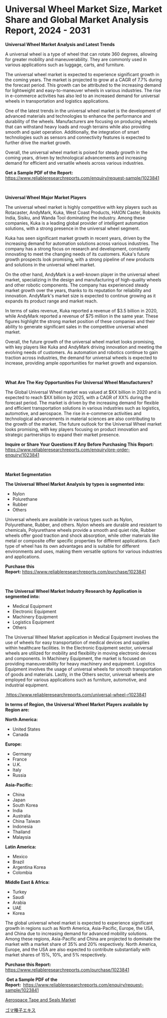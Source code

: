 <p><h1>Universal Wheel Market Size, Market Share and Global Market Analysis Report, 2024 - 2031</h1></p><p><strong>Universal Wheel Market Analysis and Latest Trends</strong></p>
<p><p>A universal wheel is a type of wheel that can rotate 360 degrees, allowing for greater mobility and maneuverability. They are commonly used in various applications such as luggage, carts, and furniture.</p><p>The universal wheel market is expected to experience significant growth in the coming years. The market is projected to grow at a CAGR of 7.7% during the forecast period. This growth can be attributed to the increasing demand for lightweight and easy-to-maneuver wheels in various industries. The rise in e-commerce activities has also led to an increased demand for universal wheels in transportation and logistics applications.</p><p>One of the latest trends in the universal wheel market is the development of advanced materials and technologies to enhance the performance and durability of the wheels. Manufacturers are focusing on producing wheels that can withstand heavy loads and rough terrains while also providing smooth and quiet operation. Additionally, the integration of smart technologies such as sensors and connectivity features is expected to further drive the market growth.</p><p>Overall, the universal wheel market is poised for steady growth in the coming years, driven by technological advancements and increasing demand for efficient and versatile wheels across various industries.</p></p>
<p><strong>Get a Sample PDF of the Report:&nbsp;</strong> <a href="https://www.reliableresearchreports.com/enquiry/request-sample/1023841">https://www.reliableresearchreports.com/enquiry/request-sample/1023841</a></p>
<p>&nbsp;</p>
<p><strong>Universal Wheel Major Market Players</strong></p>
<p><p>The universal wheel market is highly competitive with key players such as Rotacaster, AndyMark, Kuka, West Coast Products, HAION Caster, Robokits India, Sisiku, and Wanda Tool dominating the industry. Among these companies, Kuka is a leading global provider of intelligent automation solutions, with a strong presence in the universal wheel segment.</p><p>Kuka has seen significant market growth in recent years, driven by the increasing demand for automation solutions across various industries. The company has a strong focus on research and development, constantly innovating to meet the changing needs of its customers. Kuka's future growth prospects look promising, with a strong pipeline of new products and solutions in the universal wheel market.</p><p>On the other hand, AndyMark is a well-known player in the universal wheel market, specializing in the design and manufacturing of high-quality wheels and other robotic components. The company has experienced steady market growth over the years, thanks to its reputation for reliability and innovation. AndyMark's market size is expected to continue growing as it expands its product range and market reach.</p><p>In terms of sales revenue, Kuka reported a revenue of $3.5 billion in 2020, while AndyMark reported a revenue of $75 million in the same year. These figures highlight the strong market position of these companies and their ability to generate significant sales in the competitive universal wheel market.</p><p>Overall, the future growth of the universal wheel market looks promising, with key players like Kuka and AndyMark driving innovation and meeting the evolving needs of customers. As automation and robotics continue to gain traction across industries, the demand for universal wheels is expected to increase, providing ample opportunities for market growth and expansion.</p></p>
<p>&nbsp;</p>
<p><strong>What Are The Key Opportunities For Universal Wheel Manufacturers?</strong></p>
<p><p>The Global Universal Wheel market was valued at $XX billion in 2020 and is expected to reach $XX billion by 2025, with a CAGR of XX% during the forecast period. The market is driven by the increasing demand for flexible and efficient transportation solutions in various industries such as logistics, automotive, and aerospace. The rise in e-commerce activities and technological advancements in material sciences are also contributing to the growth of the market. The future outlook for the Universal Wheel market looks promising, with key players focusing on product innovation and strategic partnerships to expand their market presence.</p></p>
<p><strong>Inquire or Share Your Questions If Any Before Purchasing This Report:</strong> <a href="https://www.reliableresearchreports.com/enquiry/pre-order-enquiry/1023841">https://www.reliableresearchreports.com/enquiry/pre-order-enquiry/1023841</a></p>
<p>&nbsp;</p>
<p><strong>Market Segmentation</strong></p>
<p><strong>The Universal Wheel Market Analysis by types is segmented into:</strong></p>
<p><ul><li>Nylon</li><li>Polurethane</li><li>Rubber</li><li>Others</li></ul></p>
<p><p>Universal wheels are available in various types such as Nylon, Polyurethane, Rubber, and others. Nylon wheels are durable and resistant to chemicals, Polyurethane wheels provide a smooth and quiet ride, Rubber wheels offer good traction and shock absorption, while other materials like metal or composite offer specific properties for different applications. Each type of wheel has its own advantages and is suitable for different environments and uses, making them versatile options for various industries and applications.</p></p>
<p><strong>Purchase this Report:&nbsp;</strong><a href="https://www.reliableresearchreports.com/purchase/1023841">https://www.reliableresearchreports.com/purchase/1023841</a></p>
<p>&nbsp;</p>
<p><strong>The Universal Wheel Market Industry Research by Application is segmented into:</strong></p>
<p><ul><li>Medical Equipment</li><li>Electronic Equipment</li><li>Machinery Equipment</li><li>Logistics Equipment</li><li>Others</li></ul></p>
<p><p>The Universal Wheel Market application in Medical Equipment involves the use of wheels for easy transportation of medical devices and supplies within healthcare facilities. In the Electronic Equipment sector, universal wheels are utilized for mobility and flexibility in moving electronic devices and components. In Machinery Equipment, the market is focused on providing maneuverability for heavy machinery and equipment. Logistics Equipment involves the usage of universal wheels for smooth transportation of goods and materials. Lastly, in the Others sector, universal wheels are employed for various applications such as furniture, automotive, and industrial equipment.</p></p>
<p><a href="https://www.reliableresearchreports.com/universal-wheel-r1023841">&nbsp;https://www.reliableresearchreports.com/universal-wheel-r1023841</a></p>
<p><strong>In terms of Region, the Universal Wheel Market Players available by Region are:</strong></p>
<p>
    <p> <strong> North America: </strong>
        <ul>
            <li>United States</li>
            <li>Canada</li>
        </ul>
        </p> 
    <p> <strong> Europe: </strong>
        <ul>
            <li>Germany</li>
            <li>France</li>
            <li>U.K.</li>
            <li>Italy</li>
            <li>Russia</li>
        </ul>
        </p> 
    <p> <strong> Asia-Pacific: </strong>
        <ul>
            <li>China</li>
            <li>Japan</li>
            <li>South Korea</li>
            <li>India</li>
            <li>Australia</li>
            <li>China Taiwan</li>
            <li>Indonesia</li>
            <li>Thailand</li>
            <li>Malaysia</li>
        </ul>
        </p> 
    <p> <strong> Latin America: </strong>
        <ul>
            <li>Mexico</li>
            <li>Brazil</li>
            <li>Argentina Korea</li>
            <li>Colombia</li>
        </ul>
        </p> 
    <p> <strong> Middle East & Africa: </strong>
        <ul>
            <li>Turkey</li>
            <li>Saudi</li>
            <li>Arabia</li>
            <li>UAE</li>
            <li>Korea</li>
        </ul>
    </p>
    </p>
<p><p>The global universal wheel market is expected to experience significant growth in regions such as North America, Asia-Pacific, Europe, the USA, and China due to increasing demand for advanced mobility solutions. Among these regions, Asia-Pacific and China are projected to dominate the market with a market share of 35% and 20% respectively. North America, Europe, and the USA are also expected to contribute substantially with market shares of 15%, 10%, and 5% respectively.</p></p>
<p><strong>Purchase this Report: </strong><a href="https://www.reliableresearchreports.com/purchase/1023841">https://www.reliableresearchreports.com/purchase/1023841</a></p>
<p>&nbsp;<strong>Get a Sample PDF of the Report:&nbsp;&nbsp;</strong><a href="https://www.reliableresearchreports.com/enquiry/request-sample/1023841">https://www.reliableresearchreports.com/enquiry/request-sample/1023841</a></p>
<p><strong></strong></p>
<p><p><a href="https://issuu.com/reportprime-2/docs/aerospace-tape-and-seals-market-size-2030.pptx">Aerospace Tape and Seals Market</a></p><p><a href="https://github.com/CarlieShields/Market-Research-Report-List-1/blob/main/719249052749.md">ゴマ種子エキス</a></p></p>